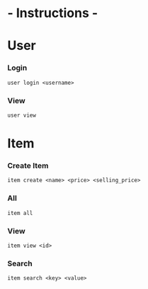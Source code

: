 # - Instructions -

# User
### Login
```
user login <username>
```
### View
```
user view
```


# Item
### Create Item
```
item create <name> <price> <selling_price>
```
### All
```
item all
```
### View
```
item view <id>
```
### Search
```
item search <key> <value>
```